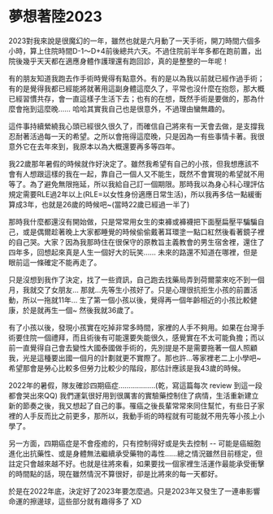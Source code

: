 # 夢想著陸2023

2023對我來說是很魔幻的一年，雖然也就是六月動了一天手術，開刀時間六個多小時，算上住院時間D-1～D+4前後總共六天。不過住院前半年多都在跑前置，出院後幾乎天天都在適應身體作護理還有跑回診，真的是整整的一年呢！

有的朋友知道我跑去作手術時覺得有點意外。有的是以為我以前就已經作過手術；有的是覺得我都已經能將就著用這副身體這麼久了，平常也沒什麼在抱怨，那大概已經習慣共存，會一直這樣子生活下去；也有的在想，既然手術是要做的，那為什麼會拖到這麼晚…… 哈哈其實我自己也是很意外，不過理由蠻無趣的。

這件事持續縈繞我心頭已經很久很久了，而確信自己將來有一天會去做，是支撐我忍耐著活過每一天的希望。之所以會拖得這麼晚，只是因為一有些事情卡著。我很意外它在去年來到，我原本以為大概還要再多等四年。

我22歲那年暑假的時候就作好決定了。雖然我希望有自己的小孩，但我想應該不會有人想跟這樣的我在一起，靠自己一個人又不能生，既然不會實現的希望就不用等了。為了避免無限拖延，所以我給自己訂一個期限。那時我以為身心科心理評估規定需要RLE過2年以上(RLE=以女性身份適應日常生活)，所以我再多估一點緩衝算成3年，也就是26歲的時候吧~(當時22歲已經過一半了)

那時我什麼都還沒有開始做，只是常常用女生的束褲或褲襪把下面壓扁壓平騙騙自己，或是偶爾趁著晚上大家都睡覺的時候偷偷戴著耳環塗一點口紅然後看著鏡子裡的自己哭。大家？因為我那時住在很保守的原教旨主義教會的男生宿舍裡，還住了四年多，回想起來真是人生一個好大的玩笑…… 未來的路還不知道在哪裡，但是眼前這一條確定不能再走了。

只是沒想到我作了決定，找了一些資訊，自己跑去找藥局弄到荷爾蒙來吃不到一個月，我就交了女朋友… 那就…先等生小孩好了。只是心理很抗拒生小孩的前置活動，所以一拖就11年… 生了第一個小孩以後，覺得再一個年齡相近的小孩比較健康，於是就再生一個~ 然後我就36歲了。

有了小孩以後，發現小孩實在吃掉非常多時間，家裡的人手不夠用。如果在台灣手術要住院一個禮拜，而且術後有可能還要失能很久，感覺實在不太可能負擔；而以前一直覺得自己會去變性大國泰國做手術的，先別提是不是需要拖著一個人照顧我，光是這種要出國一個月的計劃就更不實際了。那也許…等家裡老二上小學吧~ 希望那會是勞心比較多但勞力比較少的階段，那估計應該是我43歲的時候。

2022年的暑假，隊友確診四期癌症………………(乾，寫這篇每次 review 到這一段都會哭出來QQ) 我們運氣很好用到很厲害的實驗藥控制住了病情，生活重新建立新的節奏之後，我又想起了自己的事。罹癌之後長輩常常來同住幫忙，有些日子家裡的人手反而比之前更多，那所以，我動手術的時程就有可能就不用先等小孩上小學了。

另一方面，四期癌症是不會痊癒的，只有控制得好或是失去控制 -- 可能是癌細胞進化出抗藥性、或是身體無法繼續承受藥物的毒性……總之情況雖然目前穩定，但註定只會越來越不好。也就是往將來看，如果要找一個家裡生活運作最能承受衝擊的時間點的話，現在雖然情況不算很好，卻是比將來的每一天都好。

於是在2022年底，決定好了2023年要怎麼過。只是2023年又發生了一連串影響命運的擦邊球，這些部分就有趣得多了 XD
